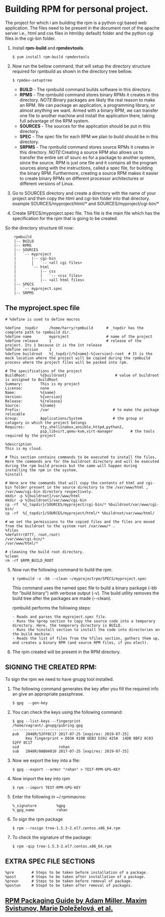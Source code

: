 # Building RPM for personal project.
The project for which i am building the rpm is a python cgi based web application. The files need to be present in the document root of the apache server i.e., html and css files in html(by default) folder and the python cgi files in the cgi-bin folder.

1. Install **rpm-build** and **rpmdevtools**.
   ```
   $ yum install rpm-build rpmdevtools
   ```
2. Now run the bellow command, that will setup the directory structure required for rpmbuild as shown in the directory tree bellow. 
   ```
   $ rpmdev-setuptree
   ```
   
   - **BUILD** - The rpmbuild command builds software in this directory.   
   - **RPMS** - The rpmbuild command stores binary RPMs it creates in this directory.
      *NOTE*:Binary packages are likely the real reason to make an RPM. We can package an application, a programming library, or almost anything we want. Armed with a binary RPM, we can transfer one file to another machine and install the application there, taking full advantage of the RPM system.
   - **SOURCES** - The sources for the application should be put in this directory.
   - **SPEC** - The spec file for each RPM we plan to build should be in this directory.
   - **SRPMS** - The rpmbuild command stores source RPMs it creates in this directory.
      *NOTE*:Creating a source RPM also allows us to transfer the entire set of sourc es for a package to another system, since the source. RPM is just one file and it contains all the program sources along with the instructions, called a spec file, for building the binary RPM. Furthermore, creating a source RPM makes it easier to create binary RPMs on different processor architectures or different versions of Linux.

3. Go to SOURCES directory and create a directory with the name of your project and then copy the html and cgi-bin folder into that directory. example SOURCES/myproject/html/* and SOURCES/myproject/cgi-bin/*
4. Create SPECS/myproject.spec file. This file is the main file which has the specification for the rpm that is going to be created.

So the directory structure till now:

```
    rpmbuild
    |-- BUILD
    |-- RPMS
    |-- SOURCES
    |   `-- myproject
    |       |-- cgi-bin
    |       |   `-- <all cgi files>
    |       `-- html
    |           |-- css
    |           |   `-- <css files>
    |           |-- <all html files>
    |-- SPECS
    |   `-- myproject.spec
    |-- SRPMS
```

## The myproject.spec file

```
# %define is used to define macros

%define _topdir     /home/harry/rpmbuild      # _topdir has the complete path to rpmbuild dir.
%define name        myproject                 # name of the project
%define release     1                         # release of the project. Its 1 because it is the 1st release
%define version     1                           
%define buildroot   %{_topdir}/%{name}-%{version}-root  # It is the mock location where the project will be copied during the rpmbuild process where the project files will be packed into rpm.

# The specifications of the project
BuildRoot:      %{buildroot}                      # value of buildroot is assigned to BuildRoot
Summary:        This is my project
License:        none
Name:           %{name}
Version:        %{version}
Release:        %{release}
Source:         %{name}
Prefix:         /var                             # to make the package relocable
Group:          Applications/System              # the group or catagory in which the project belongs
Requires:       tty,shellinabox,ansible,httpd,python2,
                pip,libvirt,qemu-kvm,virt-manager        # the tools required by the project

%description
This is my cloud.

# This section contains commands to be executed to install the files. Here the commands are for the buildroot directory and will be executed during the rpm build process but the same will happen during installing the rpm in the system.
%install

# Here are the commands that will copy the contents of html and cgi-bin folder present in the source directory to the /var/www/html , /var/www/cgi-bin directory respectively.
mkdir -p %{buildroot}/var/www/html
mkdir -p %{buildroot}/var/www/cgi-bin
cp -rf  %{_topdir}/SOURCES/myproject/cgi-bin/* %buildroot/var/www/cgi-bin/
cp -rf  %{_topdir}/SOURCES/myproject/html/* %buildroot/var/www/html/

# we set the permissions to the copied files and the files are moved from the buildroot to the system root /var/www/* .
%files
%defattr(0777, root,root)
/var/www/cgi-bin/*
/var/www/html/*

# cleaning the build root directory.
%clean            
rm -rf $RPM_BUILD_ROOT

```

5. Now run the following command to build the rpm.
   ``` 
   $ rpmbuild -v -bb --clean ~/myprojectrpm/SPECS/myproject.spec  
   ```
   This command uses the named spec file to build a binary package (-bb for "build binary") with verbose output (-v). 
   The build utility removes the build tree after the packages are made (--clean). 

   rpmbuild performs the following steps:

       - Reads and parses the myproject.spec file.
       - Runs the %prep section to copy the source code into a temporary directory. Here, the temporary directory is BUILD.
       - Runs the %install section to install the code into directories on the build machine.
       - Reads the list of files from the %files section, gathers them up, and creates a binary RPM (and source RPM files, if you elect). 

6. The rpm created will be present in the RPM directory.



## SIGNING THE CREATED RPM:

To sign the rpm we need to have gnupg tool installed.

1. The following command generates the key after you fill the required info an give an appropriate passphrase.
   ```
   $ gpg  --gen-key
   ```

2. You can check the keys using the following command:
   ```
   $ gpg --list-keys --fingerprint 
   /home/vagrant/.gnupg/pubring.gpg
   --------------------------------
   pub   2048R/52FF0C17 2017-07-25 [expires: 2019-07-25]
         Key fingerprint = D03A 419B 6EB3 D392 425A  14DB 8BF2 6C03 52FF 0C17
   uid                  rohan
   sub   2048R/0AB04010 2017-07-25 [expires: 2019-07-25]
   ```

3. Now we export the key into a file:
   ```
   $ gpg --export --armor "rohan" > TEST-RPM-GPG-KEY
   ```

4. Now import the key into rpm 
   ```
   $ rpm --import TEST-RPM-GPG-KEY
   ```

5. Enter the following in ~/.rpmmacros:
   ```
   %_signature         %gpg
   %_gpg_name          rohan
   ```
   
6. To sign the rpm package 
   ```
   $ rpm --resign tree-1.5.3-2.el7.centos.x86_64.rpm
   ```
   
7. To check the signature of the package:
   ```
   $ rpm -qip tree-1.5.3-2.el7.centos.x86_64.rpm
   ```

## EXTRA SPEC FILE SECTIONS 

```
%pre        # Steps to be taken before installation of a package.
%post       # Steps to be taken after installation of a package.
%preun      # Steps to be taken before removal of package.
%postun     # Stepd to be taken after removal of packages.
```
## [RPM Packaging Guide by Adam Miller, Maxim Svistunov, Marie Doleželová, et al.](https://rpm-packaginguide.github.io)
